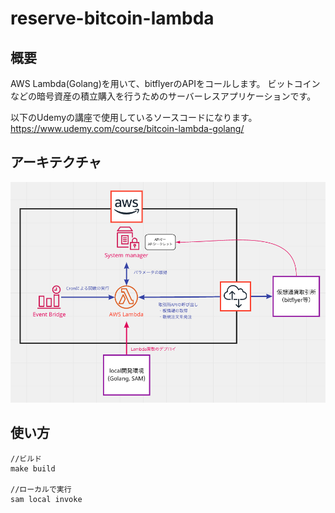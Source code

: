 # reserve-bitcoin-lambda

## 概要
AWS Lambda(Golang)を用いて、bitflyerのAPIをコールします。
ビットコインなどの暗号資産の積立購入を行うためのサーバーレスアプリケーションです。

以下のUdemyの講座で使用しているソースコードになります。<br/>
https://www.udemy.com/course/bitcoin-lambda-golang/

## アーキテクチャ
![アーキテクチャ](https://raw.githubusercontent.com/Kohei-Sato-1221/reserve-bitcoin-lambda/images/architecture.png)


## 使い方
```
//ビルド
make build

//ローカルで実行
sam local invoke
```
